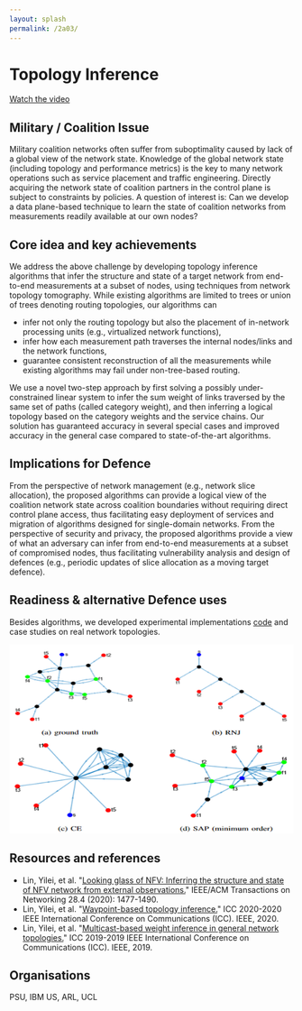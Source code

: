 ```yaml
---
layout: splash
permalink: /2a03/
---
```


# Topology Inference

[Watch the video](https://ibm.box.com/s/7nwmuyzwlwsx0wbln8exrf5garvejf5v)

## Military / Coalition Issue

Military coalition networks often suffer from suboptimality caused by lack of a global view of the network state. Knowledge of the global network state (including topology and performance metrics) is the key to many network operations such as service placement and traffic engineering. Directly acquiring the network state of coalition partners in the control plane is subject to constraints by policies. A question of interest is: Can we develop a data plane-based technique to learn the state of coalition networks from measurements readily available at our own nodes?  

## Core idea and key achievements

We address the above challenge by developing topology inference algorithms that infer the structure and state of a target network from end-to-end measurements at a subset of nodes, using techniques from network topology tomography. While existing algorithms are limited to trees or union of trees denoting routing topologies, our algorithms can
- infer not only the routing topology but also the placement of in-network processing units (e.g., virtualized network functions),
- infer how each measurement path traverses the internal nodes/links and the network functions,
- guarantee consistent reconstruction of all the measurements while existing algorithms may fail under non-tree-based routing.

We use a novel two-step approach by first solving a possibly under-constrained linear system to infer the sum weight of links traversed by the same set of paths (called category weight), and then inferring a logical topology based on the category weights and the service chains. Our solution has guaranteed accuracy in several special cases and improved accuracy in the general case compared to state-of-the-art algorithms. 

## Implications for Defence

From the perspective of network management (e.g., network slice allocation), the proposed algorithms can provide a logical view of the coalition network state across coalition boundaries without requiring direct control plane access, thus facilitating easy deployment of services and migration of algorithms designed for single-domain networks. From the perspective of security and privacy, the proposed algorithms provide a view of what an adversary can infer from end-to-end measurements at a subset of compromised nodes, thus facilitating vulnerability analysis and design of defences (e.g., periodic updates of slice allocation as a moving target defence). 

## Readiness & alternative Defence uses

Besides algorithms, we developed experimental implementations [code](https://github.com/yileilin/NFV-network-topology-inference) and case studies on real network topologies. 

![image info](/dais/achievements/images/2a03-figure1.png)

## Resources and references

* Lin, Yilei, et al. "[Looking glass of NFV: Inferring the structure and state of NFV network from external observations.](/doc-3576/)" IEEE/ACM Transactions on Networking 28.4 (2020): 1477-1490.
* Lin, Yilei, et al. "[Waypoint-based topology inference.](/doc-5518/)" ICC 2020-2020 IEEE International Conference on Communications (ICC). IEEE, 2020.
* Lin, Yilei, et al. "[Multicast-based weight inference in general network topologies.](/doc-4423/)" ICC 2019-2019 IEEE International Conference on Communications (ICC). IEEE, 2019.

## Organisations

PSU, IBM US, ARL, UCL
